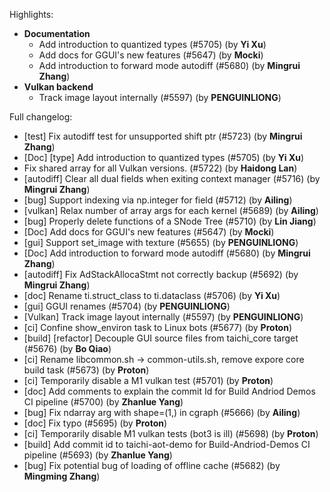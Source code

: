 Highlights:
   - **Documentation**
      - Add introduction to quantized types (#5705) (by **Yi Xu**)
      - Add docs for GGUI's new features (#5647) (by **Mocki**)
      - Add introduction to forward mode autodiff (#5680) (by **Mingrui Zhang**)
   - **Vulkan backend**
      - Track image layout internally (#5597) (by **PENGUINLIONG**)

Full changelog:
   - [test] Fix autodiff test for unsupported shift ptr (#5723) (by **Mingrui Zhang**)
   - [Doc] [type] Add introduction to quantized types (#5705) (by **Yi Xu**)
   - Fix shared array for all Vulkan versions. (#5722) (by **Haidong Lan**)
   - [autodiff] Clear all dual fields when exiting context manager (#5716) (by **Mingrui Zhang**)
   - [bug] Support indexing via np.integer for field (#5712) (by **Ailing**)
   - [vulkan] Relax number of array args for each kernel (#5689) (by **Ailing**)
   - [bug] Properly delete functions of a SNode Tree (#5710) (by **Lin Jiang**)
   - [Doc] Add docs for GGUI's new features (#5647) (by **Mocki**)
   - [gui] Support set_image with texture (#5655) (by **PENGUINLIONG**)
   - [Doc] Add introduction to forward mode autodiff (#5680) (by **Mingrui Zhang**)
   - [autodiff] Fix AdStackAllocaStmt not correctly backup (#5692) (by **Mingrui Zhang**)
   - [doc] Rename ti.struct_class to ti.dataclass (#5706) (by **Yi Xu**)
   - [gui] GGUI renames (#5704) (by **PENGUINLIONG**)
   - [Vulkan] Track image layout internally (#5597) (by **PENGUINLIONG**)
   - [ci] Confine show_environ task to Linux bots (#5677) (by **Proton**)
   - [build] [refactor] Decouple GUI source files from taichi_core target (#5676) (by **Bo Qiao**)
   - [ci] Rename libcommon.sh -> common-utils.sh, remove expore core build task (#5673) (by **Proton**)
   - [ci] Temporarily disable a M1 vulkan test (#5701) (by **Proton**)
   - [doc] Add comments to explain the commit Id for Build Andriod Demos CI pipeline (#5700) (by **Zhanlue Yang**)
   - [bug] Fix ndarray arg with shape=(1,) in cgraph (#5666) (by **Ailing**)
   - [doc] Fix typo (#5695) (by **Proton**)
   - [ci] Temporarily disable M1 vulkan tests (bot3 is ill) (#5698) (by **Proton**)
   - [build] Add commit id to taichi-aot-demo for Build-Andriod-Demos CI pipeline (#5693) (by **Zhanlue Yang**)
   - [bug] Fix potential bug of loading of offline cache (#5682) (by **Mingming Zhang**)

